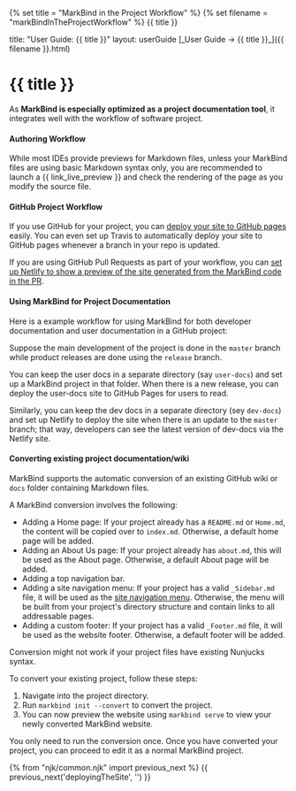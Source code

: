 {% set title = "MarkBind in the Project Workflow" %}
{% set filename = "markBindInTheProjectWorkflow" %}
<span id="title" class="d-none">{{ title }}</span>

<frontmatter>
  title: "User Guide: {{ title }}"
  layout: userGuide
</frontmatter>

<span id="link" class="d-none">
<md>[_User Guide → {{ title }}_]({{ filename }}.html)</md>
</span>

# {{ title }}

<span class="lead" id="overview">

As **MarkBind is especially optimized as a project documentation tool**, it integrates well with the workflow of software project.
</span>

#### Authoring Workflow

While most IDEs provide previews for Markdown files, unless your MarkBind files are using basic Markdown syntax only, you are recommended to launch a {{ link_live_preview }} and check the rendering of the page as you modify the source file.

#### GitHub Project Workflow

If you use GitHub for your project, you can [deploy your site to GitHub pages](deployingTheSite.html#deploying-to-github-pages) easily. You can even set up Travis to automatically deploy your site to GitHub pages whenever a branch in your repo is updated.

If you are using GitHub Pull Requests as part of your workflow, you can [set up Netlify to show a preview of the site generated from the MarkBind code in the PR](deployingTheSite.html#deploying-to-netlify).

#### Using MarkBind for Project Documentation

Here is a example workflow for using MarkBind for both developer documentation and user documentation in a GitHub project:

<div class="indented">

Suppose the main development of the project is done in the `master` branch while product releases are done using the `release` branch.

You can keep the user docs in a separate directory (say `user-docs`) and set up a MarkBind project in that folder. When there is a new release, you can deploy the user-docs site to GitHub Pages for users to read.

Similarly, you can keep the dev docs in a separate directory (sey `dev-docs`) and set up Netlify to deploy the site when there is an update to the `master` branch; that way, developers can see the latest version of dev-docs via the Netlify site.
</div>

#### Converting existing project documentation/wiki

MarkBind supports the automatic conversion of an existing GitHub wiki or `docs` folder containing Markdown files.

A MarkBind conversion involves the following:
- Adding a Home page: If your project already has a `README.md` or `Home.md`, the content will be copied over to `index.md`. Otherwise, a default home page will be added.
- Adding an About Us page: If your project already has `about.md`, this will be used as the About page. Otherwise, a default About page will be added.
- Adding a top navigation bar.
- Adding a site navigation menu: If your project has a valid `_Sidebar.md` file, it will be used as the [site navigation menu](https://markbind.org/userGuide/tweakingThePageStructure.html#site-navigation-menus). Otherwise, the menu will be built from your project's directory structure and contain links to all addressable pages.   
- Adding a custom footer: If your project has a valid `_Footer.md` file, it will be used as the website footer. Otherwise, a default footer will be added.

<box type="warning">
    Conversion might not work if your project files have existing Nunjucks syntax. 
</box>

To convert your existing project, follow these steps:
1. Navigate into the project directory.
1. Run `markbind init --convert` to convert the project.
1. You can now preview the website using `markbind serve` to view your newly converted MarkBind website.

<box type="info">
    You only need to run the conversion once. Once you have converted your project, you can proceed to edit it as a normal MarkBind project.
</box> 

{% from "njk/common.njk" import previous_next %}
{{ previous_next('deployingTheSite', '') }}
